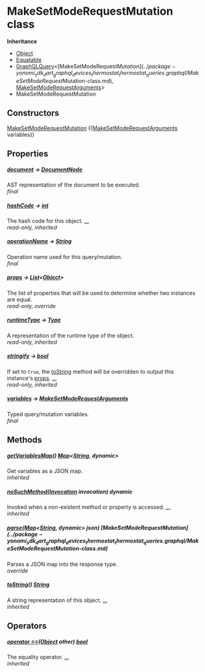 


# MakeSetModeRequestMutation class











**Inheritance**

- [Object](https://api.dart.dev/stable/2.12.3/dart-core/Object-class.html)
- [Equatable](https://pub.dev/documentation/equatable/1.2.6/equatable/Equatable-class.html)
- [GraphQLQuery](https://pub.dev/documentation/artemis/6.18.4/schema_graphql_query/GraphQLQuery-class.html)&lt;[MakeSetModeRequest$Mutation](../package-yonomi_sdk_dart_graphql_devices_thermostat_thermostat_queries.graphql/MakeSetModeRequest$Mutation-class.md), [MakeSetModeRequestArguments](../package-yonomi_sdk_dart_graphql_devices_thermostat_thermostat_queries.graphql/MakeSetModeRequestArguments-class.md)>
- MakeSetModeRequestMutation






## Constructors

[MakeSetModeRequestMutation](../package-yonomi_sdk_dart_graphql_devices_thermostat_thermostat_queries.graphql/MakeSetModeRequestMutation/MakeSetModeRequestMutation.md) ({[MakeSetModeRequestArguments](../package-yonomi_sdk_dart_graphql_devices_thermostat_thermostat_queries.graphql/MakeSetModeRequestArguments-class.md) variables})

    


## Properties

##### [document](../package-yonomi_sdk_dart_graphql_devices_thermostat_thermostat_queries.graphql/MakeSetModeRequestMutation/document.md) &#8594; [DocumentNode](https://pub.dev/documentation/gql/0.12.4/ast/DocumentNode-class.html)



AST representation of the document to be executed.   
_final_



##### [hashCode](https://pub.dev/documentation/equatable/1.2.6/equatable/Equatable/hashCode.html) &#8594; [int](https://api.dart.dev/stable/2.12.3/dart-core/int-class.html)



The hash code for this object. [...](https://pub.dev/documentation/equatable/1.2.6/equatable/Equatable/hashCode.html)  
_read-only, inherited_



##### [operationName](../package-yonomi_sdk_dart_graphql_devices_thermostat_thermostat_queries.graphql/MakeSetModeRequestMutation/operationName.md) &#8594; [String](https://api.dart.dev/stable/2.12.3/dart-core/String-class.html)



Operation name used for this query/mutation.   
_final_



##### [props](../package-yonomi_sdk_dart_graphql_devices_thermostat_thermostat_queries.graphql/MakeSetModeRequestMutation/props.md) &#8594; [List](https://api.dart.dev/stable/2.12.3/dart-core/List-class.html)&lt;[Object](https://api.dart.dev/stable/2.12.3/dart-core/Object-class.html)>



The list of properties that will be used to determine whether
two instances are equal.   
_read-only, override_



##### [runtimeType](https://api.dart.dev/stable/2.12.3/dart-core/Object/runtimeType.html) &#8594; [Type](https://api.dart.dev/stable/2.12.3/dart-core/Type-class.html)



A representation of the runtime type of the object.   
_read-only, inherited_



##### [stringify](https://pub.dev/documentation/equatable/1.2.6/equatable/Equatable/stringify.html) &#8594; [bool](https://api.dart.dev/stable/2.12.3/dart-core/bool-class.html)



If set to <code>true</code>, the <a href="https://pub.dev/documentation/equatable/1.2.6/equatable/Equatable/toString.html">toString</a> method will be overridden to output
this instance's <a href="../package-yonomi_sdk_dart_graphql_devices_thermostat_thermostat_queries.graphql/MakeSetModeRequestMutation/props.md">props</a>. [...](https://pub.dev/documentation/equatable/1.2.6/equatable/Equatable/stringify.html)  
_read-only, inherited_



##### [variables](../package-yonomi_sdk_dart_graphql_devices_thermostat_thermostat_queries.graphql/MakeSetModeRequestMutation/variables.md) &#8594; [MakeSetModeRequestArguments](../package-yonomi_sdk_dart_graphql_devices_thermostat_thermostat_queries.graphql/MakeSetModeRequestArguments-class.md)



Typed query/mutation variables.   
_final_




## Methods

##### [getVariablesMap](https://pub.dev/documentation/artemis/6.18.4/schema_graphql_query/GraphQLQuery/getVariablesMap.html)() [Map](https://api.dart.dev/stable/2.12.3/dart-core/Map-class.html)&lt;[String](https://api.dart.dev/stable/2.12.3/dart-core/String-class.html), dynamic>



Get variables as a JSON map.   
_inherited_



##### [noSuchMethod](https://api.dart.dev/stable/2.12.3/dart-core/Object/noSuchMethod.html)([Invocation](https://api.dart.dev/stable/2.12.3/dart-core/Invocation-class.html) invocation) dynamic



Invoked when a non-existent method or property is accessed. [...](https://api.dart.dev/stable/2.12.3/dart-core/Object/noSuchMethod.html)  
_inherited_



##### [parse](../package-yonomi_sdk_dart_graphql_devices_thermostat_thermostat_queries.graphql/MakeSetModeRequestMutation/parse.md)([Map](https://api.dart.dev/stable/2.12.3/dart-core/Map-class.html)&lt;[String](https://api.dart.dev/stable/2.12.3/dart-core/String-class.html), dynamic> json) [MakeSetModeRequest$Mutation](../package-yonomi_sdk_dart_graphql_devices_thermostat_thermostat_queries.graphql/MakeSetModeRequest$Mutation-class.md)



Parses a JSON map into the response type.   
_override_



##### [toString](https://pub.dev/documentation/equatable/1.2.6/equatable/Equatable/toString.html)() [String](https://api.dart.dev/stable/2.12.3/dart-core/String-class.html)



A string representation of this object. [...](https://pub.dev/documentation/equatable/1.2.6/equatable/Equatable/toString.html)  
_inherited_




## Operators

##### [operator ==](https://pub.dev/documentation/equatable/1.2.6/equatable/Equatable/operator_equals.html)([Object](https://api.dart.dev/stable/2.12.3/dart-core/Object-class.html) other) [bool](https://api.dart.dev/stable/2.12.3/dart-core/bool-class.html)



The equality operator. [...](https://pub.dev/documentation/equatable/1.2.6/equatable/Equatable/operator_equals.html)  
_inherited_











